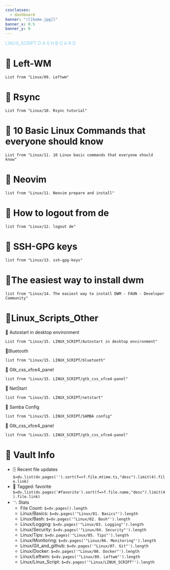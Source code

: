 ```yaml
---
cssclasses:
  - dashboard
banner: "![[home.jpg]]"
banner_x: 0.5
banner_y: 0
---
```

<div class="title" style="color:SkyBlue">LINUX_SCRIPT D A S H B O A R D</div>

# 🐧 Left-WM
```dataview
List from "Linux/09. Leftwm"
```
# 🐧 Rsync
```dataview
List from "Linux/10. Rsync tutorial"
```
# 🐧 10 Basic Linux Commands that everyone should know
```dataview
List from "Linux/11. 10 Linux basic commands that everyone should know"
```

# 🐧 Neovim
```dataview
list from "Linux/11. Neovim prepare and install"
```

# 🐧 How to logout from de
```dataview
list from "Linux/12. logout de"
```
# 🐧 SSH-GPG keys
```dataview
list from "Linux/13. ssh-gpg-keys"
```

# 🐧The easiest way to install dwm
```dataview
list from "Linux/14. The easiest way to install DWM - FAUN - Developer Community"
```

# 🐧Linux_Scripts_Other
🔹 Autostart in desktop environment
```dataview
List from "Linux/15. LINUX_SCRIPT/Autostart in desktop environment"
```

🔹Bluetooth
```dataview
list from "Linux/15. LINUX_SCRIPT/bluetooth"
```

🔹 Gtk_css_xfce4_panel
```dataview
list from "Linux/15. LINUX_SCRIPT/gtk_css_xfce4-panel"
```

🔹 NetStart
```dataview
list from "Linux/15. LINUX_SCRIPT/netstart"
```

🔹 Samba Config
```dataview
list from "Linux/15. LINUX_SCRIPT/SAMBA config"
```

🔹 Gtk_css_xfce4_panel
```dataview
list from "Linux/15. LINUX_SCRIPT/gtk_css_xfce4-panel"
```
# 🐧 Vault Info
- 🗄️ Recent file updates
 `$=dv.list(dv.pages('').sort(f=>f.file.mtime.ts,"desc").limit(4).file.link)`
- 🔖 Tagged:  favorite 
 `$=dv.list(dv.pages('#favorite').sort(f=>f.file.name,"desc").limit(4).file.link)`
- 〽️ Stats
	-  File Count: `$=dv.pages().length`
	-  Linux/Basics: `$=dv.pages('"Linux/01. Basics"').length`
	- Linux/Bash: `$=dv.pages('"Linux/02. Bash"').length`
	- Linux/Logging: `$=dv.pages('"Linux/03. Logging"').length`
	- Linux/Security: `$=dv.pages('"Linux/04. Security"').length`
	- Linux/Tips: `$=dv.pages('"Linux/05. Tips"').length`
	- Linux/Monitoring: `$=dv.pages('"Linux/06. Monitoring"').length`
	- Linux/Git_and_github: `$=dv.pages('"Linux/07. Git"').length`
	- Linux/Docker: `$=dv.pages('"Linux/08. Docker"').length`
	- Linux/Leftwm: `$=dv.pages('"Linux/09. Leftwm"').length`
	- Linux/Linux_Script: `$=dv.pages('"Linux/LINUX_SCRIPT"').length`